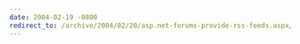 ```yaml
---
date: 2004-02-19 -0800
redirect_to: /archive/2004/02/20/asp.net-forums-provide-rss-feeds.aspx/
---
```

